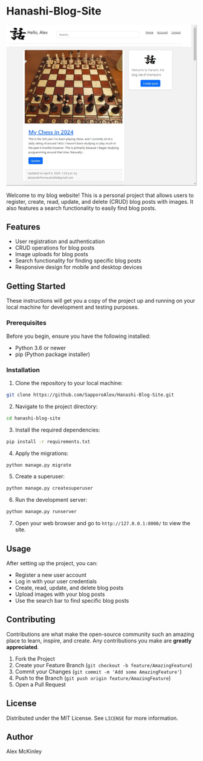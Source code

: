 # Hanashi-Blog-Site
![Preview Image](preview.jpg)

Welcome to my blog website! This is a personal project that allows users to register, create, read, update, and delete (CRUD) blog posts with images. It also features a search functionality to easily find blog posts.

## Features

- User registration and authentication
- CRUD operations for blog posts
- Image uploads for blog posts
- Search functionality for finding specific blog posts
- Responsive design for mobile and desktop devices

## Getting Started

These instructions will get you a copy of the project up and running on your local machine for development and testing purposes.

### Prerequisites

Before you begin, ensure you have the following installed:

- Python 3.6 or newer
- pip (Python package installer)

### Installation

1. Clone the repository to your local machine:

```bash
git clone https://github.com/SapporoAlex/Hanashi-Blog-Site.git
```

2. Navigate to the project directory:

```bash
cd hanashi-blog-site
```

3. Install the required dependencies:

```bash
pip install -r requirements.txt
```

4. Apply the migrations:
   
```bash
python manage.py migrate
```

5. Create a superuser:

```bash
python manage.py createsuperuser
```

6. Run the development server:
   
```bash
python manage.py runserver
```

7. Open your web browser and go to `http://127.0.0.1:8000/` to view the site.

## Usage

After setting up the project, you can:

- Register a new user account
- Log in with your user credentials
- Create, read, update, and delete blog posts
- Upload images with your blog posts
- Use the search bar to find specific blog posts

## Contributing

Contributions are what make the open-source community such an amazing place to learn, inspire, and create. Any contributions you make are **greatly appreciated**.

1. Fork the Project
2. Create your Feature Branch (`git checkout -b feature/AmazingFeature`)
3. Commit your Changes (`git commit -m 'Add some AmazingFeature'`)
4. Push to the Branch (`git push origin feature/AmazingFeature`)
5. Open a Pull Request

## License

Distributed under the MIT License. See `LICENSE` for more information.

## Author
Alex McKinley
